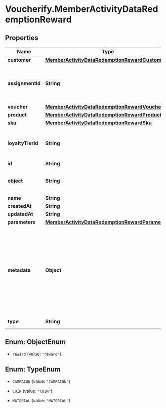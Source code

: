# Voucherify.MemberActivityDataRedemptionReward

## Properties

Name | Type | Description | Notes
------------ | ------------- | ------------- | -------------
**customer** | [**MemberActivityDataRedemptionRewardCustomer**](MemberActivityDataRedemptionRewardCustomer.md) |  | [optional] 
**assignmentId** | **String** | Unique reward assignment ID assigned by Voucherify. | [optional] 
**voucher** | [**MemberActivityDataRedemptionRewardVoucher**](MemberActivityDataRedemptionRewardVoucher.md) |  | [optional] 
**product** | [**MemberActivityDataRedemptionRewardProduct**](MemberActivityDataRedemptionRewardProduct.md) |  | [optional] 
**sku** | [**MemberActivityDataRedemptionRewardSku**](MemberActivityDataRedemptionRewardSku.md) |  | [optional] 
**loyaltyTierId** | **String** | Unique loyalty tier ID assigned by Voucherify. | [optional] 
**id** | **String** |  | [optional] 
**object** | **String** |  | [optional] [default to &#39;reward&#39;]
**name** | **String** |  | [optional] 
**createdAt** | **String** |  | [optional] 
**updatedAt** | **String** |  | [optional] 
**parameters** | [**MemberActivityDataRedemptionRewardParameters**](MemberActivityDataRedemptionRewardParameters.md) |  | [optional] 
**metadata** | **Object** | A set of custom key/value pairs that you can attach to a reward. The metadata object stores all custom attributes assigned to the reward. | [optional] 
**type** | **String** | Reward type. | [optional] 



## Enum: ObjectEnum


* `reward` (value: `"reward"`)





## Enum: TypeEnum


* `CAMPAIGN` (value: `"CAMPAIGN"`)

* `COIN` (value: `"COIN"`)

* `MATERIAL` (value: `"MATERIAL"`)




